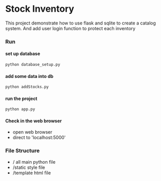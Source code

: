# Stock Inventory
This project demonstrate how to use flask and sqlite to create a catalog system.
And add user login function to protect each inventory

### Run
#### set up database
```bash
python database_setup.py
```

#### add some data into db
```bash
python addStocks.py
```
#### run the project
```bash
python app.py
```

#### Check in the web browser
* open web browser
* direct to 'localhost:5000'

### File Structure
* / all main python file
* /static style file
* /template html file